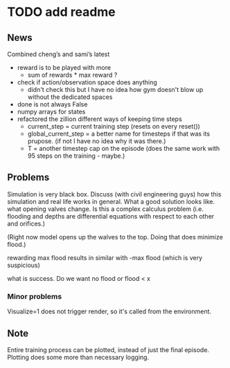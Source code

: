 # TODO add readme


## News
Combined cheng’s and sami’s latest
- reward is to be played with more
	- sum of rewards * max reward ?
- check if action/observation space does anything
	- didn't check this but I have no idea how gym doesn't blow up without the dedicated spaces
- done is not always False
- numpy arrays for states
- refactored the zillion different ways of keeping time steps
	- current_step = current training step (resets on every reset())
	- global_current_step = a better name for timesteps if that was its prupose. (if not I have no idea why it was there.)
	- T = another timestep cap on the episode (does the same work with 95 steps on the training - maybe.)


## Problems

Simulation is very black box.
Discuss (with civil engineering guys) how this simulation and real life works in general. What a good solution looks like. what opening valves change. Is this a complex calculus problem (i.e. flooding and depths are differential equations with respect to each other and orifices.)

(Right now model opens up the walves to the top. Doing that does minimize flood.)

rewarding max flood results in similar with -max flood (which is very suspicious)

what is success. Do we want no flood or flood < x

### Minor problems

Visualize=1 does not trigger render, so it's called from the environment.

## Note

Entire training process can be plotted, instead of just the final episode. Plotting does some more than necessary logging.
